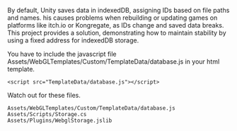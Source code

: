 
By default, Unity saves data in indexedDB, assigning IDs based on file paths and names.
his causes problems when rebuilding or updating games on platforms like itch.io or Kongregate, as IDs change and saved data breaks. 
This project provides a solution, demonstrating how to maintain stability by using a fixed address for indexedDB storage.



You have to include the javascript file Assets/WebGLTemplates/Custom/TemplateData/database.js in your html template.

```
<script src="TemplateData/database.js"></script>
```


Watch out for these files.

```
Assets/WebGLTemplates/Custom/TemplateData/database.js
Assets/Scripts/Storage.cs
Assets/Plugins/WebglStorage.jslib
```
